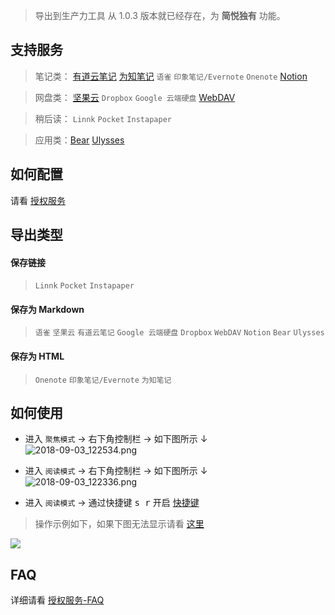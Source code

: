 > 导出到生产力工具 从 1.0.3 版本就已经存在，为 **简悦独有** 功能。

支持服务
---
> 笔记类： [有道云笔记](有道云笔记) [为知笔记](为知笔记) `语雀` `印象笔记/Evernote` `Onenote` [Notion](Notion)

> 网盘类： [坚果云](坚果云) `Dropbox` `Google 云端硬盘`  [WebDAV](WebDAV)

> 稍后读： `Linnk` `Pocket` `Instapaper`

> 应用类：[Bear](URLSCHEME) [Ulysses](URLSCHEME)

如何配置
---
请看 [授权服务](授权服务)

导出类型
---

#### 保存链接

> `Linnk` `Pocket` `Instapaper`

#### 保存为 Markdown

> `语雀` `坚果云` `有道云笔记` `Google 云端硬盘`  `Dropbox` `WebDAV` `Notion` `Bear` `Ulysses`

#### 保存为 HTML

> `Onenote`  `印象笔记/Evernote`  `为知笔记`

如何使用
---
- 进入 `聚焦模式` → 右下角控制栏 → 如下图所示 ↓  
![2018-09-03_122534.png](https://i.loli.net/2018/09/03/5b8cb8789990c.png)

- 进入 `阅读模式` → 右下角控制栏 → 如下图所示 ↓  
![2018-09-03_122336.png](https://i.loli.net/2018/09/03/5b8cb82dc1524.png)

- 进入 `阅读模式` → 通过快捷键 <kbd>s r</kbd> 开启 [快捷键](快捷键) 

> 操作示例如下，如果下图无法显示请看 [这里](http://sr.ksria.cn/export.gif)

![](http://sr.ksria.cn/export.gif)

FAQ
---

详细请看 [授权服务-FAQ](授权服务-FAQ)
